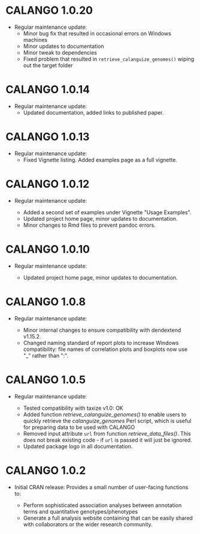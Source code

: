 # CALANGO 1.0.20

- Regular maintenance update:  
    - Minor bug fix that resulted in occasional errors on Windows machines  
    - Minor updates to documentation
    - Minor tweak to dependencies
    - Fixed problem that resulted in `retrieve_calanguize_genomes()` wiping out 
    the target folder

# CALANGO 1.0.14

- Regular maintenance update:
    - Updated documentation, added links to published paper.

# CALANGO 1.0.13

- Regular maintenance update:
    - Fixed Vignette listing. Added examples page as a full vignette.

# CALANGO 1.0.12

- Regular maintenance update:
    
    - Added a second set of examples under Vignette "Usage Examples".
    - Updated project home page, minor updates to documentation.
    - Minor changes to Rmd files to prevent pandoc errors.

# CALANGO 1.0.10

- Regular maintenance update:
    
    - Updated project home page, minor updates to documentation.

# CALANGO 1.0.8

- Regular maintenance update:

    - Minor internal changes to ensure compatibility with dendextend v1.15.2.
    - Changed naming standard of report plots to increase Windows compatibility:
      file names of correlation plots and boxplots now use "_" rather than ":".

# CALANGO 1.0.5

- Regular maintenance update:

    - Tested compatibility with taxize v1.0: OK
    - Added function *retrieve_calanguize_genomes()* to enable users to quickly 
    retrieve the *calanguize_genomes* Perl script, which is useful for preparing 
    data to be used with CALANGO
    - Removed input attribute `url` from function *retrieve_data_files()*. This 
    does not break existing code - if `url` is passed it will just be ignored.
    - Updated package logo in all documentation.


# CALANGO 1.0.2

- Initial CRAN release: Provides a small number of user-facing functions to:

    - Perform sophisticated association analyses between annotation terms and quantitative genotypes/phenotypes
    - Generate a full analysis website containing that can be easily shared with collaborators or the wider research community.
